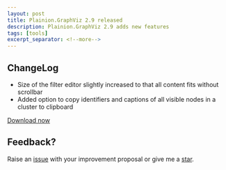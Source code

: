 ```yaml
---
layout: post
title: Plainion.GraphViz 2.9 released
description: Plainion.GraphViz 2.9 adds new features
tags: [tools]
excerpt_separator: <!--more-->
---
```


## ChangeLog

- Size of the filter editor slightly increased to that all content fits without scrollbar
- Added option to copy identifiers and captions of all visible nodes in a cluster to clipboard

[Download now](https://github.com/plainionist/Plainion.GraphViz/releases)

<!--more-->

## Feedback?

Raise an [issue](https://github.com/plainionist/Plainion.GraphViz/issues) with your improvement proposal 
or give me a [star](https://github.com/plainionist/Plainion.GraphViz).



